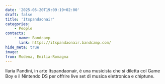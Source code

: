 ```yaml
---
date: '2025-05-20T19:09:19+02:00'
draft: false
title: 'Itspandaonair'
categories:
    - People
contacts:
    - name: Bandcamp
      link: https://itspandaonair.bandcamp.com/
hide_meta: true
image:
from: Modena, Emilia-Romagna 
---
```

Ilaria Pandini, in arte Itspandaonair, è una musicista che si diletta col Game Boy e il Nintendo DS per offrire live set di musica elettronica e chiptune.
